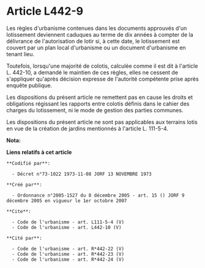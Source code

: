 # Article L442-9

Les règles d'urbanisme contenues dans les documents approuvés d'un lotissement deviennent caduques au terme de dix années à
compter de la délivrance de l'autorisation de lotir si, à cette date, le lotissement est couvert par un plan local
d'urbanisme ou un document d'urbanisme en tenant lieu.

Toutefois, lorsqu'une majorité de colotis, calculée comme il est dit à l'article L. 442-10, a demandé le maintien de ces
règles, elles ne cessent de s'appliquer qu'après décision expresse de l'autorité compétente prise après enquête publique.

Les dispositions du présent article ne remettent pas en cause les droits et obligations régissant les rapports entre colotis
définis dans le cahier des charges du lotissement, ni le mode de gestion des parties communes.

Les dispositions du présent article ne sont pas applicables aux terrains lotis en vue de la création de jardins mentionnés à
l'article L. 111-5-4.

**Nota:**



**Liens relatifs à cet article**

	**Codifié par**:

	  - Décret n°73-1022 1973-11-08 JORF 13 NOVEMBRE 1973

	**Créé par**:

	  - Ordonnance n°2005-1527 du 8 décembre 2005 - art. 15 () JORF 9 décembre 2005 en vigueur le 1er octobre 2007

	**Cite**:

	  - Code de l'urbanisme - art. L111-5-4 (V)
	  - Code de l'urbanisme - art. L442-10 (V)

	**Cité par**:

	  - Code de l'urbanisme - art. R*442-22 (V)
	  - Code de l'urbanisme - art. R*442-23 (V)
	  - Code de l'urbanisme - art. R*442-24 (V)
